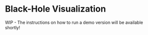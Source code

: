 # Black-Hole Visualization

WIP - The instructions on how to run a demo version will be available shortly!
